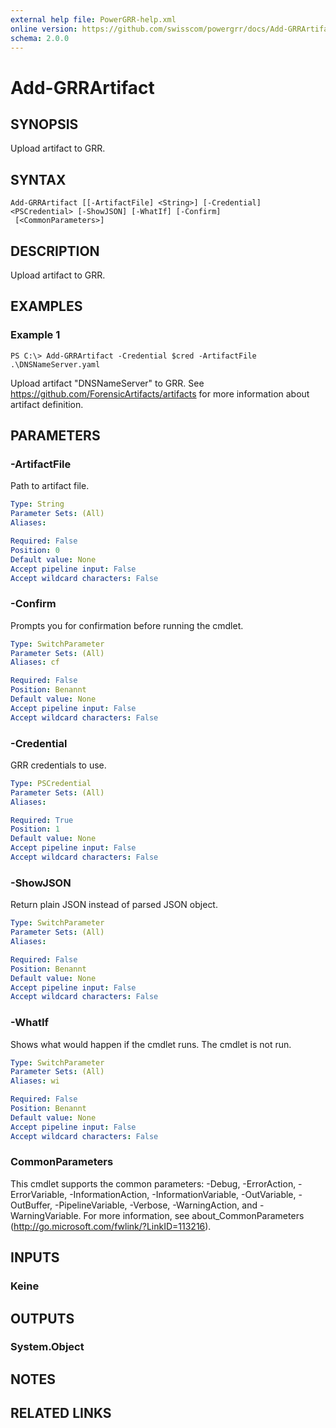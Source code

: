 ```yaml
---
external help file: PowerGRR-help.xml
online version: https://github.com/swisscom/powergrr/docs/Add-GRRArtifact.md
schema: 2.0.0
---
```


# Add-GRRArtifact

## SYNOPSIS
Upload artifact to GRR.

## SYNTAX

```
Add-GRRArtifact [[-ArtifactFile] <String>] [-Credential] <PSCredential> [-ShowJSON] [-WhatIf] [-Confirm]
 [<CommonParameters>]
```

## DESCRIPTION
Upload artifact to GRR.

## EXAMPLES

### Example 1
```
PS C:\> Add-GRRArtifact -Credential $cred -ArtifactFile .\DNSNameServer.yaml
```

Upload artifact "DNSNameServer" to GRR. See https://github.com/ForensicArtifacts/artifacts for more
information about artifact definition.

## PARAMETERS

### -ArtifactFile
Path to artifact file.

```yaml
Type: String
Parameter Sets: (All)
Aliases: 

Required: False
Position: 0
Default value: None
Accept pipeline input: False
Accept wildcard characters: False
```

### -Confirm
Prompts you for confirmation before running the cmdlet.

```yaml
Type: SwitchParameter
Parameter Sets: (All)
Aliases: cf

Required: False
Position: Benannt
Default value: None
Accept pipeline input: False
Accept wildcard characters: False
```

### -Credential
GRR credentials to use.

```yaml
Type: PSCredential
Parameter Sets: (All)
Aliases: 

Required: True
Position: 1
Default value: None
Accept pipeline input: False
Accept wildcard characters: False
```

### -ShowJSON
Return plain JSON instead of parsed JSON object.

```yaml
Type: SwitchParameter
Parameter Sets: (All)
Aliases: 

Required: False
Position: Benannt
Default value: None
Accept pipeline input: False
Accept wildcard characters: False
```

### -WhatIf
Shows what would happen if the cmdlet runs.
The cmdlet is not run.

```yaml
Type: SwitchParameter
Parameter Sets: (All)
Aliases: wi

Required: False
Position: Benannt
Default value: None
Accept pipeline input: False
Accept wildcard characters: False
```

### CommonParameters
This cmdlet supports the common parameters: -Debug, -ErrorAction, -ErrorVariable, -InformationAction, -InformationVariable, -OutVariable, -OutBuffer, -PipelineVariable, -Verbose, -WarningAction, and -WarningVariable. For more information, see about_CommonParameters (http://go.microsoft.com/fwlink/?LinkID=113216).

## INPUTS

### Keine

## OUTPUTS

### System.Object

## NOTES

## RELATED LINKS

